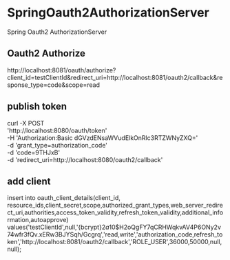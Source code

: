 # SpringOauth2AuthorizationServer
Spring Oauth2 AuthorizationServer



## Oauth2 Authorize
http://localhost:8081/oauth/authorize?client_id=testClientId&redirect_uri=http://localhost:8081/oauth2/callback&response_type=code&scope=read

## publish token
curl -X POST \
'http://localhost:8080/oauth/token' \
-H 'Authorization:Basic dGVzdENsaWVudElkOnRlc3RTZWNyZXQ=' \
-d 'grant_type=authorization_code' \
-d 'code=9THJxB' \
-d 'redirect_uri=http://localhost:8080/oauth2/callback'

## add client

insert into oauth_client_details(client_id, resource_ids,client_secret,scope,authorized_grant_types,web_server_redirect_uri,authorities,access_token_validity,refresh_token_validity,additional_information,autoapprove)
values('testClientId',null,'{bcrypt}$2a$10$H2oQgFY7qCRHWqkvAV4P6ONy2v74wfr3fQv.xERw3BJYSqh/Gcgrq','read,write','authorization_code,refresh_token','http://localhost:8081/oauth2/callback','ROLE_USER',36000,50000,null,null);

